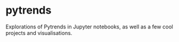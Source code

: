 # pytrends
Explorations of Pytrends in Jupyter notebooks, as well as a few cool projects and visualisations.
